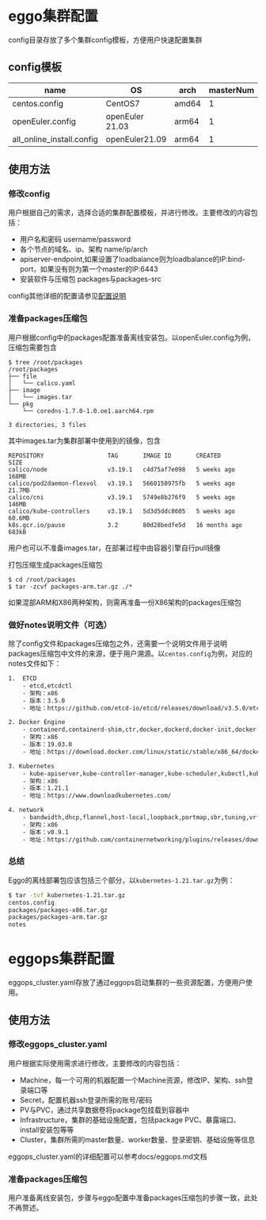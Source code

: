 # eggo集群配置

config目录存放了多个集群config模板，方便用户快速配置集群

## config模板

| name | OS | arch | masterNum | workerNum | loadbalance | Runtime | Install |
| --- | --- | --- | --- | --- | --- | --- | --- |
| centos.config | CentOS7 | amd64 | 1 | 2 | No | docker | bin |
| openEuler.config | openEuler 21.03 | arm64 | 1 | 2 | No | iSulad | repo + rpm |
| all_online_install.config | openEuler21.09 | arm64 | 1 | 2 | No | iSulad | repo |

## 使用方法

### 修改config
用户根据自己的需求，选择合适的集群配置模板，并进行修改。主要修改的内容包括：
- 用户名和密码 username/password
- 各个节点的域名、ip、架构 name/ip/arch
- apiserver-endpoint,如果设置了loadbalance则为loadbalance的IP:bind-port，如果没有则为第一个master的IP:6443
- 安装软件与压缩包 packages与packages-src

config其他详细的配置请参见[配置说明](../docs/configuration_file_description.md)

### 准备packages压缩包

用户根据config中的packages配置准备离线安装包。以openEuler.config为例，压缩包需要包含
```
$ tree /root/packages
/root/packages
├── file
│   └── calico.yaml
├── image
│   └── images.tar
└── pkg
    └── coredns-1.7.0-1.0.oe1.aarch64.rpm

3 directories, 3 files
```

其中images.tar为集群部署中使用到的镜像，包含
```
REPOSITORY                  TAG       IMAGE ID       CREATED         SIZE
calico/node                 v3.19.1   c4d75af7e098   5 weeks ago     168MB
calico/pod2daemon-flexvol   v3.19.1   5660150975fb   5 weeks ago     21.7MB
calico/cni                  v3.19.1   5749e8b276f9   5 weeks ago     146MB
calico/kube-controllers     v3.19.1   5d3d5ddc8605   5 weeks ago     60.6MB
k8s.gcr.io/pause            3.2       80d28bedfe5d   16 months ago   683kB
```
用户也可以不准备images.tar，在部署过程中由容器引擎自行pull镜像

打包压缩生成packages压缩包
```
$ cd /root/packages
$ tar -zcvf packages-arm.tar.gz ./*
```
如果混部ARM和X86两种架构，则需再准备一份X86架构的packages压缩包

### 做好notes说明文件（可选）

除了config文件和packages压缩包之外，还需要一个说明文件用于说明packages压缩包中文件的来源，便于用户溯源。以`centos.config`为例，对应的notes文件如下：

```bash
1.  ETCD
    - etcd,etcdctl
    - 架构：x86
    - 版本：3.5.0
    - 地址：https://github.com/etcd-io/etcd/releases/download/v3.5.0/etcd-v3.5.0-linux-amd64.tar.gz

2. Docker Engine
    - containerd,containerd-shim,ctr,docker,dockerd,docker-init,docker-proxy,runc
    - 架构：x86
    - 版本：19.03.0
    - 地址：https://download.docker.com/linux/static/stable/x86_64/docker-19.03.0.tgz

3. Kubernetes
    - kube-apiserver,kube-controller-manager,kube-scheduler,kubectl,kubelet,kube-proy
    - 架构：x86
    - 版本：1.21.1
    - 地址：https://www.downloadkubernetes.com/

4. network
    - bandwidth,dhcp,flannel,host-local,loopback,portmap,sbr,tuning,vrf,bridge,firewall,host-device,ipvlan,macvlan,ptp,static,vlan
    - 架构：x86
    - 版本：v0.9.1
    - 地址：https://github.com/containernetworking/plugins/releases/download/v0.9.1/cni-plugins-linux-amd64-v0.9.1.tgz

```

### 总结

Eggo的离线部署包应该包括三个部分，以`kubernetes-1.21.tar.gz`为例：

```bash
$ tar -tvf kubernetes-1.21.tar.gz
centos.config
packages/packages-x86.tar.gz
packages/packages-arm.tar.gz
notes
```

# eggops集群配置

eggops_cluster.yaml存放了通过eggops启动集群的一些资源配置，方便用户使用。

## 使用方法

### 修改eggops_cluster.yaml
用户根据实际使用需求进行修改，主要修改的内容包括：
- Machine，每一个可用的机器配置一个Machine资源，修改IP、架构、ssh登录端口等
- Secret，配置机器ssh登录所需的账号/密码
- PV与PVC，通过共享数据卷将package包挂载到容器中
- Infrastructure，集群的基础设施配置，包括package PVC、暴露端口、install安装包等等
- Cluster，集群所需的master数量、worker数量、登录密钥、基础设施等信息

eggops_cluster.yaml的详细配置可以参考docs/eggops.md文档

### 准备packages压缩包

用户准备离线安装包，步骤与eggo配置中准备packages压缩包的步骤一致，此处不再赘述。
